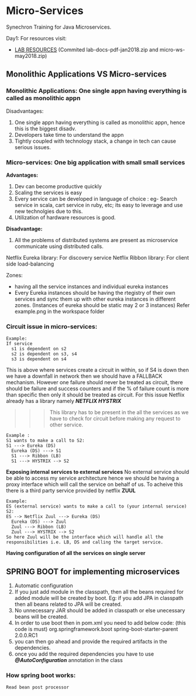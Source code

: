 # Micro-Services
Synechron Training for Java Microservices.

Day1:
For resources visit: 
* [LAB RESOURCES](http://resources.way2learnonline.com/micro/) (Commited lab-docs-pdf-jan2018.zip and micro-ws-may2018.zip)

## Monolithic Applications VS Micro-services
### Monolithic Applications: One single appn having everything is called as monolithic appn
Disadvantages:
  1. One single appn having everything is called as monolithic appn, hence this is the biggest disadv.
  2. Developers take time to understand the appn
  3. Tightly coupled with technology stack, a change in tech can cause serious issues.
  
### Micro-services: One big application with small small services
**Advantages:**
  1. Dev can become productive quickly
  2. Scaling the services is easy
  3. Every service can be developed in language of choice : eg- Search service in scala, cart service in ruby, etc; its easy to leverage        and use new technolgies due to this.
  4. Utilization of hardware resources is good.
  
**Disadvantage:**
  1. All the problems of distributed systems are present as microservice communicate using distributed calls.
  
Netflix Eureka library: For discovery service
Netflix Ribbon library: For client side load-balancing

  Zones: 
  - having all the service instances and individual eureka instances
  - Every Eureka instances should be having the rtegistry of their own services and sync them up with other eureka instances in different zones. (Instances of eureka should be static may 2 or 3 instances)
      Refer example.png in the workspace folder

### Circuit issue in micro-services:
````
Example:
If service 
  s1 is dependent on s2
  s2 is dependent on s3, s4
  s3 is dependent on s4
````
This is above where services create a circuit in within, so if S4 is down then we have a downfall in network then we should have a FALLBACK mechanism. However one failure should never be treated as circuit, there should be failure and success counters and if the % of failure count is more than specific then only it should be treated as circuit.
For this issue Netflix already has a library namely ***NETFLIX HYSTRIX***
>>>This library has to be present in the all the services as we have to check for circuit before making any request to other service.
````
Example :
S1 wants to make a call to S2:
S1 ---> Eureka (DS) 
  Eureka (DS) ---> S1
  S1 ---> Ribbon (LB)
  S1 ---> HYSTRIX --> S2
````

**Exposing internal services to external services**
No external service should be able to access my service architecture hence we should be having a proxy interface which will call the service on behalf of us. To acheive this there is a third party service provided by netflix **ZUUL**
````
Example:
ES (external service) wants to make a call to (your internal service) S2:
ES --> Netflix Zuul ---> Eureka (DS) 
  Eureka (DS) ---> Zuul
  Zuul ---> Ribbon (LB)
  Zuul ---> HYSTRIX --> S2
So here Zuul will be the interface which will handle all the responsibilities i.e. LB, DS and calling the target service.
````
**Having configuration of all the services on single server**
  
## SPRING BOOT for implementing microservices
  1. Automatic configuration
  2. If you just add module in the classpath, then all the beans required for added module will be created by boot.
    Eg: if you add JPA in classpath then all beans related to JPA will be created.
  3. No unnecessary JAR should be added in classpath or else unecessary beans will be created.
  4. In order to use boot then in pom.xml you need to add below code: (this code is must)
          <parent>
            <groupId>org.springframework.boot</groupId>
            <artifactId>spring-boot-starter-parent</artifactId>
            <version>2.0.0.RC1</version>
            <relativePath />
          </parent>
  5. you can then go ahead and provide the required artifacts in the dependencies.
  6. once you add the required dependencies you have to use ***@AutoConfiguration*** annotation in the class
  
  ### How spring boot works:
    Read bean post processor
    
       
